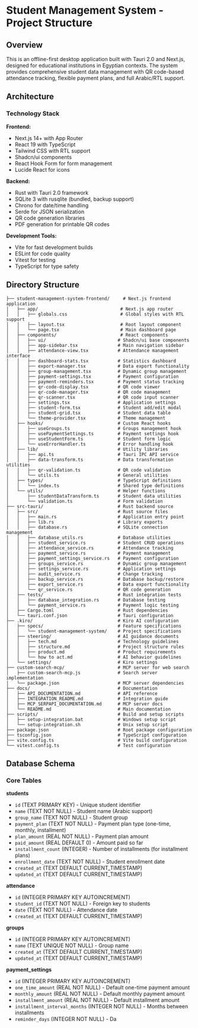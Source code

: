 # Student Management System - Project Structure

## Overview

This is an offline-first desktop application built with Tauri 2.0 and Next.js, designed for educational institutions in Egyptian contexts. The system provides comprehensive student data management with QR code-based attendance tracking, flexible payment plans, and full Arabic/RTL support.

## Architecture

### Technology Stack

**Frontend:**
- Next.js 14+ with App Router
- React 19 with TypeScript
- Tailwind CSS with RTL support
- Shadcn/ui components
- React Hook Form for form management
- Lucide React for icons

**Backend:**
- Rust with Tauri 2.0 framework
- SQLite 3 with rusqlite (bundled, backup support)
- Chrono for date/time handling
- Serde for JSON serialization
- QR code generation libraries
- PDF generation for printable QR codes

**Development Tools:**
- Vite for fast development builds
- ESLint for code quality
- Vitest for testing
- TypeScript for type safety

## Directory Structure

```
├── student-management-system-frontend/     # Next.js frontend application
│   ├── app/                               # Next.js app router
│   │   ├── globals.css                    # Global styles with RTL support
│   │   ├── layout.tsx                     # Root layout component
│   │   └── page.tsx                       # Main dashboard page
│   ├── components/                        # React components
│   │   ├── ui/                           # Shadcn/ui base components
│   │   ├── app-sidebar.tsx               # Main navigation sidebar
│   │   ├── attendance-view.tsx           # Attendance management interface
│   │   ├── dashboard-stats.tsx           # Statistics dashboard
│   │   ├── export-manager.tsx            # Data export functionality
│   │   ├── group-management.tsx          # Dynamic group management
│   │   ├── payment-settings.tsx          # Payment configuration
│   │   ├── payment-reminders.tsx         # Payment status tracking
│   │   ├── qr-code-display.tsx           # QR code viewer
│   │   ├── qr-code-manager.tsx           # QR code management
│   │   ├── qr-scanner.tsx                # QR code input scanner
│   │   ├── settings.tsx                  # Application settings
│   │   ├── student-form.tsx              # Student add/edit modal
│   │   ├── student-grid.tsx              # Student data table
│   │   └── theme-provider.tsx            # Theme management
│   ├── hooks/                            # Custom React hooks
│   │   ├── useGroups.ts                  # Groups management hook
│   │   ├── usePaymentSettings.ts         # Payment settings hook
│   │   ├── useStudentForm.ts             # Student form logic
│   │   └── useErrorHandler.ts            # Error handling hook
│   ├── lib/                              # Utility libraries
│   │   ├── api.ts                        # Tauri IPC API service
│   │   ├── data-transform.ts             # Data transformation utilities
│   │   ├── qr-validation.ts              # QR code validation
│   │   └── utils.ts                      # General utilities
│   ├── types/                            # TypeScript definitions
│   │   └── index.ts                      # Shared type definitions
│   └── utils/                            # Helper functions
│       ├── studentDataTransform.ts       # Student data utilities
│       └── validation.ts                 # Form validation
├── src-tauri/                            # Rust backend source
│   ├── src/                              # Rust source files
│   │   ├── main.rs                       # Application entry point
│   │   ├── lib.rs                        # Library exports
│   │   ├── database.rs                   # SQLite connection management
│   │   ├── database_utils.rs             # Database utilities
│   │   ├── student_service.rs            # Student CRUD operations
│   │   ├── attendance_service.rs         # Attendance tracking
│   │   ├── payment_service.rs            # Payment management
│   │   ├── payment_settings_service.rs   # Payment configuration
│   │   ├── groups_service.rs             # Dynamic group management
│   │   ├── settings_service.rs           # Application settings
│   │   ├── audit_service.rs              # Change tracking
│   │   ├── backup_service.rs             # Database backup/restore
│   │   ├── export_service.rs             # Data export functionality
│   │   └── qr_service.rs                 # QR code generation
│   ├── tests/                            # Rust integration tests
│   │   ├── database_integration.rs       # Database testing
│   │   └── payment_service.rs            # Payment logic testing
│   ├── Cargo.toml                        # Rust dependencies
│   └── tauri.conf.json                   # Tauri configuration
├── .kiro/                                # Kiro AI configuration
│   ├── specs/                            # Feature specifications
│   │   └── student-management-system/    # Project specifications
│   ├── steering/                         # AI guidance documents
│   │   ├── tech.md                       # Technology guidelines
│   │   ├── structure.md                  # Project structure rules
│   │   ├── product.md                    # Product requirements
│   │   └── how to act.md                 # AI behavior guidelines
│   └── settings/                         # Kiro settings
├── custom-search-mcp/                    # MCP server for web search
│   ├── custom-search-mcp.js              # Search server implementation
│   └── package.json                      # MCP server dependencies
├── docs/                                 # Documentation
│   ├── API_DOCUMENTATION.md              # API reference
│   ├── INTEGRATION_README.md             # Integration guide
│   ├── MCP_SERPAPI_DOCUMENTATION.md      # MCP server docs
│   └── README.md                         # Main documentation
├── scripts/                              # Build and setup scripts
│   ├── setup-integration.bat             # Windows setup script
│   └── setup-integration.sh              # Unix setup script
├── package.json                          # Root package configuration
├── tsconfig.json                         # TypeScript configuration
├── vite.config.ts                        # Vite build configuration
└── vitest.config.ts                      # Test configuration
```

## Database Schema

### Core Tables

**students**
- `id` (TEXT PRIMARY KEY) - Unique student identifier
- `name` (TEXT NOT NULL) - Student name (Arabic support)
- `group_name` (TEXT NOT NULL) - Student group
- `payment_plan` (TEXT NOT NULL) - Payment plan type (one-time, monthly, installment)
- `plan_amount` (REAL NOT NULL) - Payment plan amount
- `paid_amount` (REAL DEFAULT 0) - Amount paid so far
- `installment_count` (INTEGER) - Number of installments (for installment plans)
- `enrollment_date` (TEXT NOT NULL) - Student enrollment date
- `created_at` (TEXT DEFAULT CURRENT_TIMESTAMP)
- `updated_at` (TEXT DEFAULT CURRENT_TIMESTAMP)

**attendance**
- `id` (INTEGER PRIMARY KEY AUTOINCREMENT)
- `student_id` (TEXT NOT NULL) - Foreign key to students
- `date` (TEXT NOT NULL) - Attendance date
- `created_at` (TEXT DEFAULT CURRENT_TIMESTAMP)

**groups**
- `id` (INTEGER PRIMARY KEY AUTOINCREMENT)
- `name` (TEXT UNIQUE NOT NULL) - Group name
- `created_at` (TEXT DEFAULT CURRENT_TIMESTAMP)
- `updated_at` (TEXT DEFAULT CURRENT_TIMESTAMP)

**payment_settings**
- `id` (INTEGER PRIMARY KEY AUTOINCREMENT)
- `one_time_amount` (REAL NOT NULL) - Default one-time payment amount
- `monthly_amount` (REAL NOT NULL) - Default monthly payment amount
- `installment_amount` (REAL NOT NULL) - Default installment amount
- `installment_interval_months` (INTEGER NOT NULL) - Months between installments
- `reminder_days` (INTEGER NOT NULL) - Da